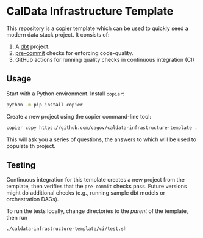 # CalData Infrastructure Template

This repository is a [copier](https://copier.readthedocs.io/en/stable/) template
which can be used to quickly seed a modern data stack project.
It consists of:

1. A [dbt](https://docs.getdbt.com/) project.
1. [pre-commit](https://pre-commit.com/) checks for enforcing code-quality.
1. GitHub actions for running quality checks in continuous integration (CI)

## Usage

Start with a Python environment. Install `copier`:

```bash
python -m pip install copier
```

Create a new project using the copier command-line tool:

```bash
copier copy https://github.com/cagov/caldata-infrastructure-template .
```

This will ask you a series of questions, the answers to which will be used to populate th project.

## Testing

Continuous integration for this template creates a new project from the template,
then verifies that the `pre-commit` checks pass.
Future versions might do additional checks
(e.g., running sample dbt models or orchestration DAGs).

To run the tests locally, change directories to the *parent* of the template,
then run

```bash
./caldata-infrastructure-template/ci/test.sh
```
